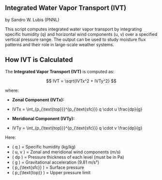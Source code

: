 ## Integrated Water Vapor Transport (IVT) ##
by Sandro W. Lubis (PNNL)

This script computes integrated water vapor transport by integrating specific humidity (q) and horizontal wind components (u, v) over a specified vertical pressure range. The output can be used to study moisture flux patterns and their role in large-scale weather systems.

## How IVT is Calculated

The **Integrated Vapor Transport (IVT)** is computed as:

$$ IVT = \sqrt{IVTx^2 + IVTy^2} $$

where:

- **Zonal Component (IVTx):**
- 
  IVTx  =  \int_{p_{\text{top}}}^{p_{\text{sfc}}} q \cdot u \frac{dp}{g} 

- **Meridional Component (IVTy):**
- 
  IVTy =  \int_{p_{\text{top}}}^{p_{\text{sfc}}} q \cdot v \frac{dp}{g} 

Here:
- \( q \) = Specific humidity (kg/kg)
- \( u, v \) = Zonal and meridional wind components (m/s)
- \( dp \) = Pressure thickness of each level (must be in Pa)
- \( g \) = Gravitational acceleration (9.81 m/s²)
- \( p_{\text{sfc}} \) = Surface pressure
- \( p_{\text{top}} \) = Upper pressure limit



